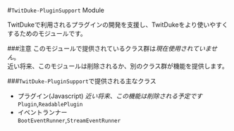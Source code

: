 #`TwitDuke-PluginSupport` Module

TwitDukeで利用されるプラグインの開発を支援し、TwitDukeをより使いやすくするためのモジュールです。

###注意
このモジュールで提供されているクラス群は*現在使用されていません*。  
近い将来、このモジュールは削除されるか、別のクラス群が機能を提供します。

###`TwitDuke-PluginSupport`で提供される主なクラス  
* プラグイン(Javascript) *近い将来、この機能は削除される予定です*  
`Plugin`,`ReadablePlugin`  
* イベントランナー  
`BootEventRunner`,`StreamEventRunner`  

